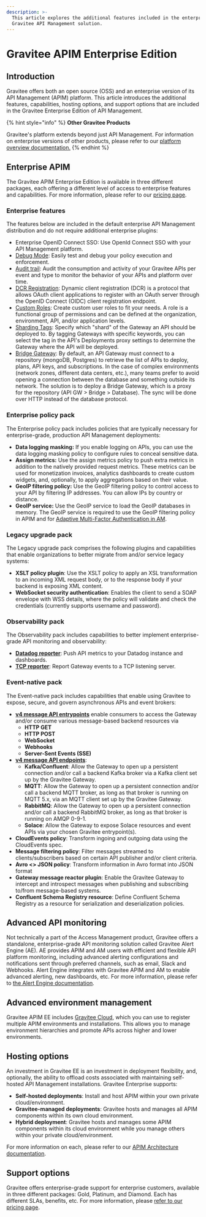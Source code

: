 ```yaml
---
description: >-
  This article explores the additional features included in the enterprise
  Gravitee API Management solution.
---
```


# Gravitee APIM Enterprise Edition

## Introduction

Gravitee offers both an open source (OSS) and an enterprise version of its API Management (APIM) platform. This article introduces the additional features, capabilities, hosting options, and support options that are included in the Gravitee Enterprise Edition of API Management.​

{% hint style="info" %}
**Other Gravitee Products**

Gravitee's platform extends beyond just API Management. For information on enterprise versions of other products, please refer to our [platform overview documentation.](https://documentation.gravitee.io/platform-overview/gravitee-essentials/gravitee-offerings-ce-vs-ee)
{% endhint %}

## Enterprise APIM

The Gravitee APIM Enterprise Edition is available in three different packages, each offering a different level of access to enterprise features and capabilities. For more information, please refer to our [pricing page](https://www.gravitee.io/pricing).

### Enterprise features

The features below are included in the default enterprise API Management distribution and do not require additional enterprise plugins:

* Enterprise OpenID Connect SSO: Use OpenId Connect SSO with your API Management platform.
* [Debug Mode](../../guides/policy-design/v2-api-policy-design-studio.md#debug-mode): Easily test and debug your policy execution and enforcement.
* [Audit trail](../../guides/api-measurement-tracking-and-analytics/#the-audit-trail): Audit the consumption and activity of your Gravitee APIs per event and type to monitor the behavior of your APIs and platform over time.
* [DCR Registration](../../guides/api-exposure-plans-applications-and-subscriptions/plans-1.md#dynamic-client-registration-provider): Dynamic client registration (DCR) is a protocol that allows OAuth client applications to register with an OAuth server through the OpenID Connect (OIDC) client registration endpoint.
* [Custom Roles](../../guides/administration/user-management-and-permissions.md#roles): Create custom user roles to fit your needs. A role is a functional group of permissions and can be defined at the organization, environment, API, and/or application levels.
* [Sharding Tags](../../getting-started/configuration/configure-sharding-tags-for-your-gravitee-api-gateways.md): Specify which "shard" of the Gateway an API should be deployed to. By tagging Gateways with specific keywords, you can select the tag in the API's Deployments proxy settings to determine the Gateway where the API will be deployed.
* [Bridge Gateway](../../getting-started/hybrid-deployment/#bridge-gateways): By default, an API Gateway must connect to a repository (mongoDB, Postgres) to retrieve the list of APIs to deploy, plans, API keys, and subscriptions. In the case of complex environments (network zones, different data centers, etc.), many teams prefer to avoid opening a connection between the database and something outside its network. The solution is to deploy a Bridge Gateway, which is a proxy for the repository (API GW > Bridge > Database). The sync will be done over HTTP instead of the database protocol.&#x20;

### Enterprise policy pack

The Enterprise policy pack includes policies that are typically necessary for enterprise-grade, production API Management deployments:

* **Data logging masking:** If you enable logging on APIs, you can use the data logging masking policy to configure rules to conceal sensitive data.
* **Assign metrics:** Use the assign metrics policy to push extra metrics in addition to the natively provided request metrics. These metrics can be used for monetization invoices, analytics dashboards to create custom widgets, and, optionally, to apply aggregations based on their value.
* **GeoIP filtering policy:** Use the GeoIP filtering policy to control access to your API by filtering IP addresses. You can allow IPs by country or distance.
* **GeoIP service:** Use the GeoIP service to load the GeoIP databases in memory. The GeoIP service is required to use the GeoIP filtering policy in APIM and for [Adaptive Multi-Factor Authentication in AM](https://documentation.gravitee.io/am).

### Legacy upgrade pack

The Legacy upgrade pack comprises the following plugins and capabilities that enable organizations to better migrate from and/or service legacy systems:

* **XSLT policy plugin**: Use the XSLT policy to apply an XSL transformation to an incoming XML request body, or to the response body if your backend is exposing XML content.
* **WebSocket security authentication**: Enables the client to send a SOAP envelope with WSS details, where the policy will validate and check the credentials (currently supports username and password).

### Observability pack

The Observability pack includes capabilities to better implement enterprise-grade API monitoring and observability:

* [**Datadog reporter**](../../getting-started/configuration/configure-reporters.md#datadog-reporter): Push API metrics to your Datadog instance and dashboards.
* [**TCP reporter**](../../getting-started/configuration/configure-reporters.md#tcp-reporter): Report Gateway events to a TCP listening server.

### Event-native pack

The Event-native pack includes capabilities that enable using Gravitee to expose, secure, and govern asynchronous APIs and event brokers:

* [**v4 message API entrypoints**](../../guides/create-apis/how-to/v4-api-creation-wizard.md#step-2-entrypoints) enable consumers to access the Gateway and/or consume various message-based backend resources via&#x20;
  * **HTTP GET**&#x20;
  * **HTTP POST**
  * **WebSocket**
  * **Webhooks**
  * **Server-Sent Events (SSE)**
* [**v4 message API endpoints**](../../guides/create-apis/how-to/v4-api-creation-wizard.md#introspect-messages-from-event-driven-backend-endpoints):
  * **Kafka/Confluent**: Allow the Gateway to open up a persistent connection and/or call a backend Kafka broker via a Kafka client set up by the Gravitee Gateway.
  * **MQTT**: Allow the Gateway to open up a persistent connection and/or call a backend MQTT broker, as long as that broker is running on MQTT 5.x, via an MQTT client set up by the Gravitee Gateway.
  * **RabbitMQ**: Allow the Gateway to open up a persistent connection and/or call a backend RabbitMQ broker, as long as that broker is running on AMQP 0-9-1.
  * **Solace**: Allow the Gateway to expose Solace resources and event APIs via your chosen Gravitee entrypoint(s).
* **CloudEvents policy**: Transform ingoing and outgoing data using the CloudEvents spec.
* **Message filtering policy**: Filter messages streamed to clients/subscribers based on certain API publisher and/or client criteria.
* **Avro <> JSON policy**: Transform information in Avro format into JSON format
* **Gateway message reactor plugin**: Enable the Gravitee Gateway to intercept and introspect messages when publishing and subscribing to/from message-based systems.
* **Confluent Schema Registry resource**: Define Confluent Schema Registry as a resource for serialization and deserialization policies.

## Advanced API monitoring

Not technically a part of the Access Management product, Gravitee offers a standalone, enterprise-grade API monitoring solution called Gravitee Alert Engine (AE). AE provides APIM and AM users with efficient and flexible API platform monitoring, including advanced alerting configurations and notifications sent through preferred channels, such as email, Slack and Webhooks. Alert Engine integrates with Gravitee APIM and AM to enable advanced alerting, new dashboards, etc. For more information, please refer to [the Alert Engine documentation](https://documentation.gravitee.io/ae/overview/introduction-to-gravitee-alert-engine).

## Advanced environment management

Gravitee APIM EE includes [Gravitee Cloud](https://documentation.gravitee.io/gravitee-cloud), which you can use to register multiple APIM environments and installations. This allows you to manage environment hierarchies and promote APIs across higher and lower environments.&#x20;

## Hosting options

An investment in Gravitee EE is an investment in deployment flexibility, and, optionally, the ability to offload costs associated with maintaining self-hosted API Management installations. Gravitee Enterprise supports:

* **Self-hosted deployments**: Install and host APIM within your own private cloud/environment.
* **Gravitee-managed deployments**: Gravitee hosts and manages all APIM components within its own cloud environment.
* **Hybrid deployment**: Gravitee hosts and manages some APIM components within its cloud environment while you manage others within your private cloud/environment.

For more information on each, please refer to our [APIM Architecture documentation](apim-architecture.md).

## Support options

Gravitee offers enterprise-grade support for enterprise customers, available in three different packages: Gold, Platinum, and Diamond. Each has different SLAs, benefits, etc. For more information, please [refer to our pricing page](https://www.gravitee.io/pricing).
